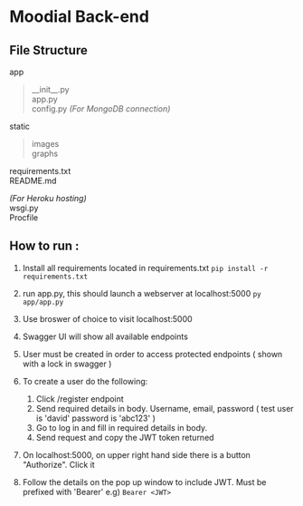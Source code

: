 # Moodial Back-end

## File Structure

app

> \_\_init\_\_.py  
> app.py  
> config.py _(For MongoDB connection)_

static

> images  
> graphs

requirements.txt  
README.md

_(For Heroku hosting)_  
wsgi.py  
Procfile

## How to run :

1. Install all requirements located in requirements.txt
   `pip install -r requirements.txt`

2. run app.py, this should launch a webserver at localhost:5000
   `py app/app.py`

3. Use broswer of choice to visit localhost:5000

4. Swagger UI will show all available endpoints

5. User must be created in order to access protected endpoints ( shown with a lock in swagger )

6. To create a user do the following:
   1. Click /register endpoint
   2. Send required details in body. Username, email, password ( test user is 'david' password is 'abc123' )
   3. Go to log in and fill in required details in body.
   4. Send request and copy the JWT token returned
7. On localhost:5000, on upper right hand side there is a button "Authorize". Click it

8. Follow the details on the pop up window to include JWT. Must be prefixed with 'Bearer' e.g)
   `Bearer <JWT>`
